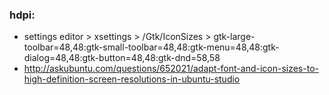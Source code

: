 ### hdpi: 
- settings editor > xsettings > /Gtk/IconSizes > gtk-large-toolbar=48,48:gtk-small-toolbar=48,48:gtk-menu=48,48:gtk-dialog=48,48:gtk-button=48,48:gtk-dnd=58,58
- http://askubuntu.com/questions/652021/adapt-font-and-icon-sizes-to-high-definition-screen-resolutions-in-ubuntu-studio
